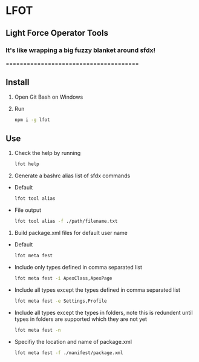 # LFOT

## Light Force Operator Tools

### It's like wrapping a big fuzzy blanket around sfdx!
======================================

## Install

1. Open Git Bash on Windows
1. Run

    ```bash
    npm i -g lfot
    ```

## Use

1. Check the help by running

    ```bash
    lfot help
    ```

1. Generate a bashrc alias list of sfdx commands

- Default

    ```bash
    lfot tool alias
    ```

- File output

    ```bash
    lfot tool alias -f ./path/filename.txt
    ```

1. Build package.xml files for default user name

- Default

    ```bash
    lfot meta fest
    ```

- Include only types defined in comma separated list

    ```bash
    lfot meta fest -i ApexClass,ApexPage
    ```

- Include all types except the types defined in comma separated list

    ```bash
    lfot meta fest -e Settings,Profile
    ```

- Include all types except the types in folders, note this is redundent until types in folders are supported which they are not yet

    ```bash
    lfot meta fest -n
    ```

- Specifiy the location and name of package.xml

    ```bash
    lfot meta fest -f ./manifest/package.xml
    ```